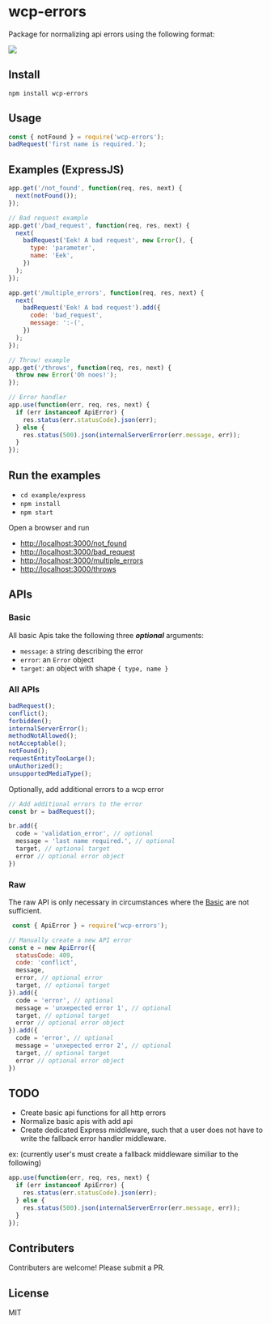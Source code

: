 # wcp-errors

Package for normalizing api errors using the following format:

![](https://github.com/cdimascio/wcp-errors/blob/master/assets/error.png?raw=true)


## Install

```shell
npm install wcp-errors
```

## Usage

```JavaScript
const { notFound } = require('wcp-errors');
badRequest('first name is required.');
```

## Examples (ExpressJS)

```javascript
app.get('/not_found', function(req, res, next) {
  next(notFound());
});

// Bad request example
app.get('/bad_request', function(req, res, next) {
  next(
    badRequest('Eek! A bad request', new Error(), {
      type: 'parameter',
      name: 'Eek',
    })
  );
});

app.get('/multiple_errors', function(req, res, next) {
  next(
    badRequest('Eek! A bad request').add({
      code: 'bad_request',
      message: ':-(',
    })
  );
});

// Throw! example
app.get('/throws', function(req, res, next) {
  throw new Error('Oh noes!');
});

// Error handler
app.use(function(err, req, res, next) {
  if (err instanceof ApiError) {
    res.status(err.statusCode).json(err);
  } else {
    res.status(500).json(internalServerError(err.message, err));
  }
});
```

## Run the examples

- `cd example/express`
- `npm install`
- `npm start`

Open a browser and run

- [http://localhost:3000/not_found](http://localhost:3000/not_found)
- [http://localhost:3000/bad_request](http://localhost:3000/bad_request)
- [http://localhost:3000/multiple_errors](http://localhost:3000/multiple_errors)
- [http://localhost:3000/throws](http://localhost:3000/throws)

## APIs

### Basic

All basic Apis take the following three **_optional_** arguments:

- `message`: a string describing the error
- `error`: an `Error` object
- `target`: an object with shape `{ type, name }`

### All APIs

```javascript
badRequest();
conflict();
forbidden();
internalServerError();
methodNotAllowed();
notAcceptable();
notFound();
requestEntityTooLarge();
unAuthorized();
unsupportedMediaType();
```

Optionally, add additional errors to a wcp error

```javascript
// Add additional errors to the error
const br = badRequest();

br.add({
  code = 'validation_error', // optional
  message = 'last name required.', // optional
  target, // optional target
  error // optional error object
})
```

### Raw

The raw API is only necessary in circumstances where the [Basic](#basic) are not sufficient.

```javascript
 const { ApiError } = require('wcp-errors');

// Manually create a new API error
const e = new ApiError({
  statusCode: 409,
  code: 'conflict',
  message,
  error, // optional error
  target, // optional target
}).add({
  code = 'error', // optional
  message = 'unxepected error 1', // optional
  target, // optional target
  error // optional error object
}).add({
  code = 'error', // optional
  message = 'unxepected error 2', // optional
  target, // optional target
  error // optional error object
})
```

## TODO

- Create basic api functions for all http errors
- Normalize basic apis with add api
- Create dedicated Express middleware, such that a user does not have to write the fallback error handler middleware.

ex: (currently user's must create a fallback middleware similiar to the following)

```javascript
app.use(function(err, req, res, next) {
  if (err instanceof ApiError) {
    res.status(err.statusCode).json(err);
  } else {
    res.status(500).json(internalServerError(err.message, err));
  }
});
```

## Contributers

Contributers are welcome! Please submit a PR.

## License

MIT
